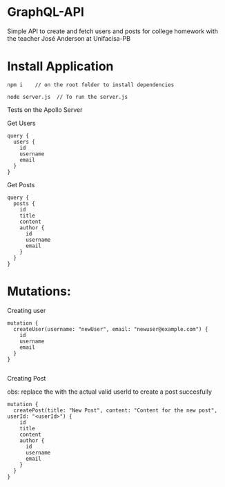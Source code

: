 # GraphQL-API
Simple API to create and fetch users and posts for college homework with the teacher José Anderson at Unifacisa-PB

# Install Application
```
npm i    // on the root folder to install dependencies

node server.js  // To run the server.js
```
 
Tests on the Apollo Server

Get Users

```
query {
  users {
    id
    username
    email
  }
}

```

Get Posts

```
query {
  posts {
    id
    title
    content
    author {
      id
      username
      email
    }
  }
}

```

# Mutations:

Creating user

```
mutation {
  createUser(username: "newUser", email: "newuser@example.com") {
    id
    username
    email
  }
}


```

Creating Post

obs: replace the <userId> with the actual valid userId to create a post succesfully
```
mutation {
  createPost(title: "New Post", content: "Content for the new post", userId: "<userId>") {
    id
    title
    content
    author {
      id
      username
      email
    }
  }
}

```
